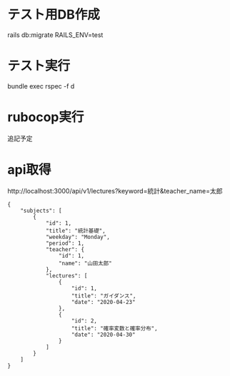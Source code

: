 # テスト用DB作成
rails db:migrate RAILS_ENV=test

# テスト実行
bundle exec rspec -f d

# rubocop実行
追記予定

# api取得
http://localhost:3000/api/v1/lectures?keyword=統計&teacher_name=太郎
```
{
    "subjects": [
        {
            "id": 1,
            "title": "統計基礎",
            "weekday": "Monday",
            "period": 1,
            "teacher": {
                "id": 1,
                "name": "山田太郎"
            },
            "lectures": [
                {
                    "id": 1,
                    "title": "ガイダンス",
                    "date": "2020-04-23"
                },
                {
                    "id": 2,
                    "title": "確率変数と確率分布",
                    "date": "2020-04-30"
                }
            ]
        }
    ]
}
```
